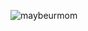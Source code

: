 ![maybeurmom](https://cdn.discordapp.com/attachments/857053536478167040/924664495618543626/Github.png)
